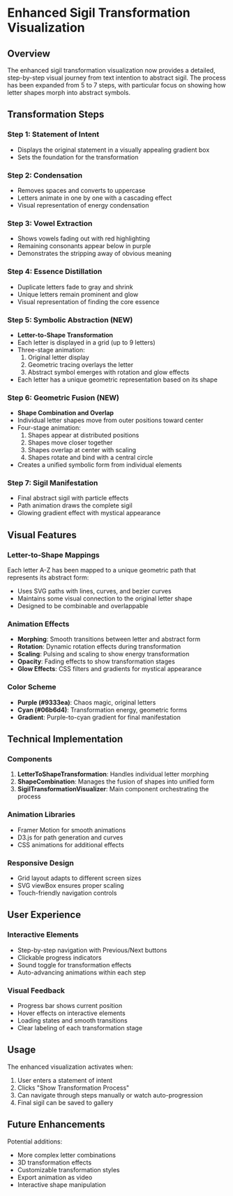 # Enhanced Sigil Transformation Visualization

## Overview

The enhanced sigil transformation visualization now provides a detailed, step-by-step visual journey from text intention to abstract sigil. The process has been expanded from 5 to 7 steps, with particular focus on showing how letter shapes morph into abstract symbols.

## Transformation Steps

### Step 1: Statement of Intent
- Displays the original statement in a visually appealing gradient box
- Sets the foundation for the transformation

### Step 2: Condensation
- Removes spaces and converts to uppercase
- Letters animate in one by one with a cascading effect
- Visual representation of energy condensation

### Step 3: Vowel Extraction
- Shows vowels fading out with red highlighting
- Remaining consonants appear below in purple
- Demonstrates the stripping away of obvious meaning

### Step 4: Essence Distillation
- Duplicate letters fade to gray and shrink
- Unique letters remain prominent and glow
- Visual representation of finding the core essence

### Step 5: Symbolic Abstraction (NEW)
- **Letter-to-Shape Transformation**
- Each letter is displayed in a grid (up to 9 letters)
- Three-stage animation:
  1. Original letter display
  2. Geometric tracing overlays the letter
  3. Abstract symbol emerges with rotation and glow effects
- Each letter has a unique geometric representation based on its shape

### Step 6: Geometric Fusion (NEW)
- **Shape Combination and Overlap**
- Individual letter shapes move from outer positions toward center
- Four-stage animation:
  1. Shapes appear at distributed positions
  2. Shapes move closer together
  3. Shapes overlap at center with scaling
  4. Shapes rotate and bind with a central circle
- Creates a unified symbolic form from individual elements

### Step 7: Sigil Manifestation
- Final abstract sigil with particle effects
- Path animation draws the complete sigil
- Glowing gradient effect with mystical appearance

## Visual Features

### Letter-to-Shape Mappings
Each letter A-Z has been mapped to a unique geometric path that represents its abstract form:
- Uses SVG paths with lines, curves, and bezier curves
- Maintains some visual connection to the original letter shape
- Designed to be combinable and overlappable

### Animation Effects
- **Morphing**: Smooth transitions between letter and abstract form
- **Rotation**: Dynamic rotation effects during transformation
- **Scaling**: Pulsing and scaling to show energy transformation
- **Opacity**: Fading effects to show transformation stages
- **Glow Effects**: CSS filters and gradients for mystical appearance

### Color Scheme
- **Purple (#9333ea)**: Chaos magic, original letters
- **Cyan (#06b6d4)**: Transformation energy, geometric forms
- **Gradient**: Purple-to-cyan gradient for final manifestation

## Technical Implementation

### Components
1. **LetterToShapeTransformation**: Handles individual letter morphing
2. **ShapeCombination**: Manages the fusion of shapes into unified form
3. **SigilTransformationVisualizer**: Main component orchestrating the process

### Animation Libraries
- Framer Motion for smooth animations
- D3.js for path generation and curves
- CSS animations for additional effects

### Responsive Design
- Grid layout adapts to different screen sizes
- SVG viewBox ensures proper scaling
- Touch-friendly navigation controls

## User Experience

### Interactive Elements
- Step-by-step navigation with Previous/Next buttons
- Clickable progress indicators
- Sound toggle for transformation effects
- Auto-advancing animations within each step

### Visual Feedback
- Progress bar shows current position
- Hover effects on interactive elements
- Loading states and smooth transitions
- Clear labeling of each transformation stage

## Usage

The enhanced visualization activates when:
1. User enters a statement of intent
2. Clicks "Show Transformation Process"
3. Can navigate through steps manually or watch auto-progression
4. Final sigil can be saved to gallery

## Future Enhancements

Potential additions:
- More complex letter combinations
- 3D transformation effects
- Customizable transformation styles
- Export animation as video
- Interactive shape manipulation